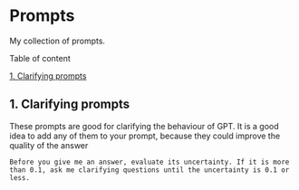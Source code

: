 # Prompts
My collection of prompts.

Table of content

[1. Clarifying prompts](#clarifying-prompts)

## 1. Clarifying prompts
These prompts are good for clarifying the behaviour of GPT. It is a good idea to add any of them to your prompt, because they could improve the quality of the answer

```
Before you give me an answer, evaluate its uncertainty. If it is more than 0.1, ask me clarifying questions until the uncertainty is 0.1 or less.
```
